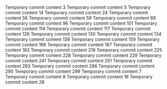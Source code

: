 Temporary commit content 3
Temporary commit content 5
Temporary commit content 14
Temporary commit content 24
Temporary commit content 56
Temporary commit content 59
Temporary commit content 69
Temporary commit content 96
Temporary commit content 101
Temporary commit content 114
Temporary commit content 117
Temporary commit content 128
Temporary commit content 130
Temporary commit content 134
Temporary commit content 139
Temporary commit content 159
Temporary commit content 166
Temporary commit content 167
Temporary commit content 183
Temporary commit content 218
Temporary commit content 225
Temporary commit content 228
Temporary commit content 229
Temporary commit content 241
Temporary commit content 251
Temporary commit content 283
Temporary commit content 286
Temporary commit content 290
Temporary commit content 299
Temporary commit content 7
Temporary commit content 8
Temporary commit content 16
Temporary commit content 28
